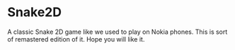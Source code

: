 # Snake2D
A classic Snake 2D game like we used to play on Nokia phones. This is sort of remastered edition of it. Hope you will like it.

